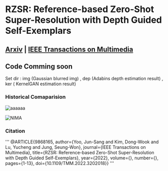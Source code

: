 # RZSR: Reference-based Zero-Shot Super-Resolution with Depth Guided Self-Exemplars

## [Arxiv](https://arxiv.org/abs/2208.11313) | [IEEE Transactions on Multimedia](https://ieeexplore.ieee.org/document/9868165)

## Code Comming soon

Set dir : img (Gaussian blurred img) , dep (Adabins depth estimation result) , ker ( KernelGAN estimation result)

### Historical Comaparision
![aaaaaa](https://user-images.githubusercontent.com/37012124/154197375-8e7b42ed-abbc-4067-925f-f325d5fbf27b.png)

![NIMA](https://user-images.githubusercontent.com/37012124/154197367-abb6d02a-88a2-4c98-ba94-b12e688462d8.png)


### Citation
'''
@ARTICLE{9868165,
    author={Yoo, Jun-Sang and Kim, Dong-Wook and Lu, Yucheng and Jung, Seung-Won},
    journal={IEEE Transactions on Multimedia}, 
    title={RZSR: Reference-based Zero-Shot Super-Resolution with Depth Guided Self-Exemplars}, 
    year={2022},
    volume={},
    number={},
    pages={1-13},
    doi={10.1109/TMM.2022.3202018}}
'''
